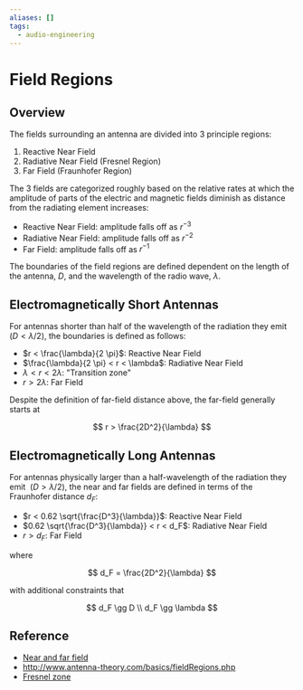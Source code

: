 ```yaml
---
aliases: []
tags:
  - audio-engineering
---
```


# Field Regions

## Overview  
  
The fields surrounding an antenna are divided into 3 principle regions:  
  
1. Reactive Near Field  
1. Radiative Near Field (Fresnel Region)  
1. Far Field (Fraunhofer Region)  
  
The 3 fields are categorized roughly based on the relative rates at which the amplitude of parts of the electric and magnetic fields diminish as distance from the radiating element increases:  
  
* Reactive Near Field: amplitude falls off as $r^{-3}$  
* Radiative Near Field: amplitude falls off as $r^{-2}$  
* Far Field: amplitude falls off as $r^{-1}$  
  
The boundaries of the field regions are defined dependent on the length of the antenna, $D$, and the wavelength of the radio wave, $\lambda$.  
  
## Electromagnetically Short Antennas  
  
For antennas shorter than half of the wavelength of the radiation they emit ($D < \lambda / 2$), the boundaries is defined as follows:  
  
* $r < \frac{\lambda}{2 \pi}$: Reactive Near Field  
* $\frac{\lambda}{2 \pi} < r < \lambda$: Radiative Near Field  
* $\lambda < r < 2 \lambda$: "Transition zone"  
* $r > 2 \lambda$: Far Field  
  
Despite the definition of far-field distance above, the far-field generally starts at  
  
$$  
r > \frac{2D^2}{\lambda}  
$$  
  
## Electromagnetically Long Antennas  
  
For antennas physically larger than a half-wavelength of the radiation they emit  ($D > \lambda / 2$), the near and far fields are defined in terms of the Fraunhofer distance $d_F$:  
  
* $r < 0.62 \sqrt{\frac{D^3}{\lambda}}$: Reactive Near Field  
* $0.62 \sqrt{\frac{D^3}{\lambda}} < r < d_F$: Radiative Near Field  
* $r > d_F$: Far Field  
  
where  
  
$$  
d_F = \frac{2D^2}{\lambda}  
$$  
  
with additional constraints that  
  
$$  
d_F \gg D \\  
d_F \gg \lambda  
$$  
  
## Reference  
  
* [Near and far field](https://en.wikipedia.org/wiki/Near_and_far_field)  
* http://www.antenna-theory.com/basics/fieldRegions.php  
* [Fresnel zone](https://en.wikipedia.org/wiki/Fresnel_zone)